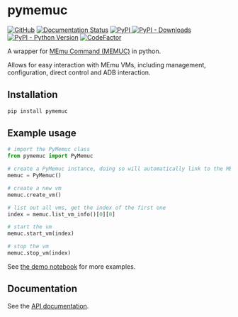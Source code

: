 # pymemuc

[![GitHub](https://img.shields.io/github/license/marmig0404/pymemuc)](LICENSE) [![Documentation Status](https://readthedocs.org/projects/pymemuc/badge/?version=latest)][full_doc] [![PyPI](https://img.shields.io/pypi/v/pymemuc) ![PyPI - Downloads](https://img.shields.io/pypi/dm/pymemuc)][pypi_link] [![PyPI - Python Version](https://img.shields.io/pypi/pyversions/pymemuc)][python_link] [![CodeFactor](https://www.codefactor.io/repository/github/marmig0404/pymemuc/badge)][codefactor_link]

A wrapper for [MEmu Command (MEMUC)][memuc_docs] in python.

Allows for easy interaction with MEmu VMs, including management, configuration, direct control and ADB interaction.

## Installation

```bash
pip install pymemuc
```

## Example usage

```python
# import the PyMemuc class
from pymemuc import PyMemuc

# create a PyMemuc instance, doing so will automatically link to the MEMUC executable
memuc = PyMemuc()

# create a new vm
memuc.create_vm()

# list out all vms, get the index of the first one
index = memuc.list_vm_info()[0][0]

# start the vm
memuc.start_vm(index)

# stop the vm
memuc.stop_vm(index)
```

See [the demo notebook][demo_notebook] for more examples.

## Documentation

See the [API documentation][full_doc].

[python_link]: https://www.python.org/
[pypi_link]: https://pypi.org/project/pymemuc/
[codefactor_link]: https://www.codefactor.io/repository/github/marmig0404/pymemuc
[memuc_docs]: https://www.memuplay.com/blog/memucommand-reference-manual.html
[demo_notebook]: demo/demo.ipynb
[full_doc]: https://pymemuc.readthedocs.io
